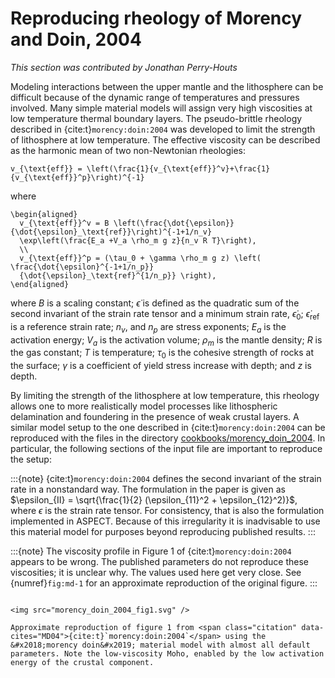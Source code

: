 # Reproducing rheology of Morency and Doin, 2004

*This section was contributed by Jonathan Perry-Houts*

Modeling interactions between the upper mantle and the lithosphere can be
difficult because of the dynamic range of temperatures and pressures involved.
Many simple material models will assign very high viscosities at low
temperature thermal boundary layers. The pseudo-brittle rheology described in
{cite:t}`morency:doin:2004` was developed to limit the strength of lithosphere at
low temperature. The effective viscosity can be described as the harmonic mean
of two non-Newtonian rheologies:
```{math}
v_{\text{eff}} = \left(\frac{1}{v_{\text{eff}}^v}+\frac{1}{v_{\text{eff}}^p}\right)^{-1}
```
where
```{math}
\begin{aligned}
  v_{\text{eff}}^v = B \left(\frac{\dot{\epsilon}}{\dot{\epsilon}_\text{ref}}\right)^{-1+1/n_v}
  \exp\left(\frac{E_a +V_a \rho_m g z}{n_v R T}\right),
  \\
  v_{\text{eff}}^p = (\tau_0 + \gamma \rho_m g z) \left( \frac{\dot{\epsilon}^{-1+1/n_p}}
  {\dot{\epsilon}_\text{ref}^{1/n_p}} \right),
\end{aligned}
```
where $B$ is a
scaling constant; $\dot{\epsilon}$ is defined as the quadratic sum of the
second invariant of the strain rate tensor and a minimum strain rate,
$\dot{\epsilon}_0$; $\dot{\epsilon}_\text{ref}$ is a reference strain rate;
$n_v$, and $n_p$ are stress exponents; $E_a$ is the activation energy; $V_a$
is the activation volume; $\rho_m$ is the mantle density; $R$ is the gas
constant; $T$ is temperature; $\tau_0$ is the cohesive strength of rocks at
the surface; $\gamma$ is a coefficient of yield stress increase with depth;
and $z$ is depth.

By limiting the strength of the lithosphere at low temperature, this rheology
allows one to more realistically model processes like lithospheric
delamination and foundering in the presence of weak crustal layers. A similar
model setup to the one described in {cite:t}`morency:doin:2004` can be reproduced
with the files in the directory [cookbooks/morency_doin_2004](https://www.github.com/geodynamics/aspect/blob/main/cookbooks/morency_doin_2004). In
particular, the following sections of the input file are important to
reproduce the setup:

:::{note}
{cite:t}`morency:doin:2004` defines the second invariant of the strain rate in a nonstandard way. The formulation in the paper is given as $\epsilon_{II} = \sqrt{\frac{1}{2}
(\epsilon_{11}^2 + \epsilon_{12}^2)}$, where $\epsilon$ is the strain rate tensor. For consistency, that is also the formulation implemented in ASPECT. Because of this irregularity it is inadvisable to use this material model for purposes beyond reproducing published results.
:::

:::{note}
The viscosity profile in Figure 1 of {cite:t}`morency:doin:2004` appears to be wrong. The published parameters do not reproduce these viscosities; it is unclear why. The values used here get very close. See {numref}`fig:md-1` for an approximate reproduction of the original figure.
:::

```{literalinclude} morency_doin.part.prm
```

```{figure-md} fig:md-1
<img src="morency_doin_2004_fig1.svg" />

Approximate reproduction of figure 1 from <span class="citation" data-cites="MD04">{cite:t}`morency:doin:2004`</span> using the &#x2018;morency doin&#x2019; material model with almost all default parameters. Note the low-viscosity Moho, enabled by the low activation energy of the crustal component.
```
